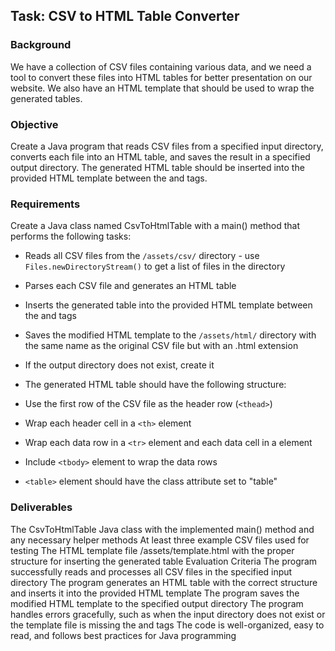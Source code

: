 ## Task: CSV to HTML Table Converter

### Background
We have a collection of CSV files containing various data, and we need a tool to convert these files into HTML tables for better presentation on our website. We also have an HTML template that should be used to wrap the generated tables.

### Objective
Create a Java program that reads CSV files from a specified input directory, converts each file into an HTML table, and saves the result in a specified output directory. The generated HTML table should be inserted into the provided HTML template between the <body> and </body> tags.

### Requirements
Create a Java class named CsvToHtmlTable with a main() method that performs the following tasks:

* Reads all CSV files from the `/assets/csv/` directory - use `Files.newDirectoryStream()` to get a list of files in the directory
* Parses each CSV file and generates an HTML table
* Inserts the generated table into the provided HTML template between the <body> and </body> tags
* Saves the modified HTML template to the `/assets/html/` directory with the same name as the original CSV file but with an .html extension
* If the output directory does not exist, create it
* The generated HTML table should have the following structure:

* Use the first row of the CSV file as the header row (`<thead>`)
* Wrap each header cell in a `<th>` element
* Wrap each data row in a `<tr>` element and each data cell in a <td> element
* Include `<tbody>` element to wrap the data rows
* `<table>` element should have the class attribute set to "table"

### Deliverables
The CsvToHtmlTable Java class with the implemented main() method and any necessary helper methods
At least three example CSV files used for testing
The HTML template file /assets/template.html with the proper structure for inserting the generated table
Evaluation Criteria
The program successfully reads and processes all CSV files in the specified input directory
The program generates an HTML table with the correct structure and inserts it into the provided HTML template
The program saves the modified HTML template to the specified output directory
The program handles errors gracefully, such as when the input directory does not exist or the template file is missing the <body> and </body> tags
The code is well-organized, easy to read, and follows best practices for Java programming


